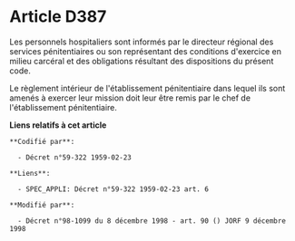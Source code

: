 # Article D387

Les personnels hospitaliers sont informés par le directeur régional des services pénitentiaires ou son représentant des
conditions d'exercice en milieu carcéral et des obligations résultant des dispositions du présent code.

Le règlement intérieur de l'établissement pénitentiaire dans lequel ils sont amenés à exercer leur mission doit leur être
remis par le chef de l'établissement pénitentiaire.

**Liens relatifs à cet article**

	**Codifié par**:

	  - Décret n°59-322 1959-02-23

	**Liens**:

	  - SPEC_APPLI: Décret n°59-322 1959-02-23 art. 6

	**Modifié par**:

	  - Décret n°98-1099 du 8 décembre 1998 - art. 90 () JORF 9 décembre 1998
